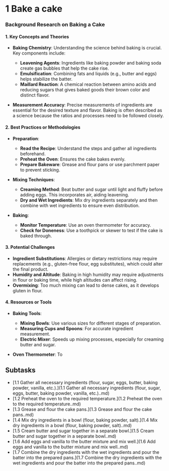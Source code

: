 # 1 Bake a cake

### Background Research on Baking a Cake

#### 1. Key Concepts and Theories
- **Baking Chemistry**: Understanding the science behind baking is crucial. Key components include:
  - **Leavening Agents**: Ingredients like baking powder and baking soda create gas bubbles that help the cake rise.
  - **Emulsification**: Combining fats and liquids (e.g., butter and eggs) helps stabilize the batter.
  - **Maillard Reaction**: A chemical reaction between amino acids and reducing sugars that gives baked goods their brown color and distinct flavor.

- **Measurement Accuracy**: Precise measurements of ingredients are essential for the desired texture and flavor. Baking is often described as a science because the ratios and processes need to be followed closely.

#### 2. Best Practices or Methodologies
- **Preparation**:
  - **Read the Recipe**: Understand the steps and gather all ingredients beforehand.
  - **Preheat the Oven**: Ensures the cake bakes evenly.
  - **Prepare Bakeware**: Grease and flour pans or use parchment paper to prevent sticking.

- **Mixing Techniques**:
  - **Creaming Method**: Beat butter and sugar until light and fluffy before adding eggs. This incorporates air, aiding leavening.
  - **Dry and Wet Ingredients**: Mix dry ingredients separately and then combine with wet ingredients to ensure even distribution.

- **Baking**:
  - **Monitor Temperature**: Use an oven thermometer for accuracy.
  - **Check for Doneness**: Use a toothpick or skewer to test if the cake is baked through.

#### 3. Potential Challenges
- **Ingredient Substitutions**: Allergies or dietary restrictions may require replacements (e.g., gluten-free flour, egg substitutes), which could alter the final product.
- **Humidity and Altitude**: Baking in high humidity may require adjustments in flour or baking time, while high altitudes can affect rising.
- **Overmixing**: Too much mixing can lead to dense cakes, as it develops gluten in flour.

#### 4. Resources or Tools
- **Baking Tools**:
  - **Mixing Bowls**: Use various sizes for different stages of preparation.
  - **Measuring Cups and Spoons**: For accurate ingredient measurement.
  - **Electric Mixer**: Speeds up mixing processes, especially for creaming butter and sugar.

- **Oven Thermometer**: To

## Subtasks

- [1.1 Gather all necessary ingredients (flour, sugar, eggs, butter, baking powder, vanilla, etc.).](1.1 Gather all necessary ingredients (flour, sugar, eggs, butter, baking powder, vanilla, etc.)..md)
- [1.2 Preheat the oven to the required temperature.](1.2 Preheat the oven to the required temperature..md)
- [1.3 Grease and flour the cake pans.](1.3 Grease and flour the cake pans..md)
- [1.4 Mix dry ingredients in a bowl (flour, baking powder, salt).](1.4 Mix dry ingredients in a bowl (flour, baking powder, salt)..md)
- [1.5 Cream butter and sugar together in a separate bowl.](1.5 Cream butter and sugar together in a separate bowl..md)
- [1.6 Add eggs and vanilla to the butter mixture and mix well.](1.6 Add eggs and vanilla to the butter mixture and mix well..md)
- [1.7 Combine the dry ingredients with the wet ingredients and pour the batter into the prepared pans.](1.7 Combine the dry ingredients with the wet ingredients and pour the batter into the prepared pans..md)
